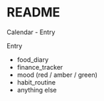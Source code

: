 # README

Calendar - Entry

Entry
  - food_diary
  - finance_tracker
  - mood (red / amber / green)
  - habit_routine
  - anything else